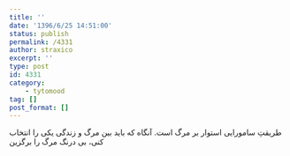 ```yaml
---
title: ''
date: '1396/6/25 14:51:00'
status: publish
permalink: /4331
author: straxico
excerpt: ''
type: post
id: 4331
category:
    - tytomood
tag: []
post_format: []
---
```

طریقتِ سامورایی استوار بر مرگ است. آنگاه که باید بین مرگ و زندگی یکی را انتخاب کنی، بی درنگ مرگ را برگزین